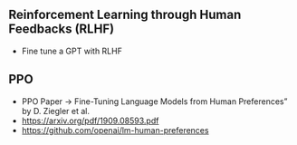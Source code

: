 ## Reinforcement Learning through Human Feedbacks (RLHF)

* Fine tune a GPT with RLHF

## PPO

* PPO Paper -> Fine-Tuning Language Models from Human Preferences” by D. Ziegler et al.
* https://arxiv.org/pdf/1909.08593.pdf
* https://github.com/openai/lm-human-preferences
